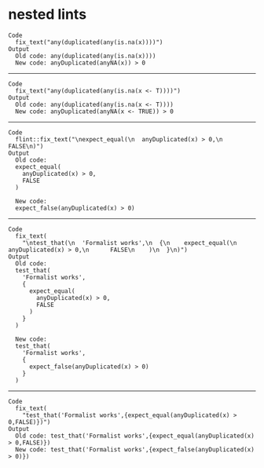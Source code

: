 # nested lints

    Code
      fix_text("any(duplicated(any(is.na(x))))")
    Output
      Old code: any(duplicated(any(is.na(x)))) 
      New code: anyDuplicated(anyNA(x)) > 0 

---

    Code
      fix_text("any(duplicated(any(is.na(x <- T))))")
    Output
      Old code: any(duplicated(any(is.na(x <- T)))) 
      New code: anyDuplicated(anyNA(x <- TRUE)) > 0 

---

    Code
      flint::fix_text("\nexpect_equal(\n  anyDuplicated(x) > 0,\n  FALSE\n)")
    Output
      Old code:
      expect_equal(
        anyDuplicated(x) > 0,
        FALSE
      )
      
      New code:
      expect_false(anyDuplicated(x) > 0)

---

    Code
      fix_text(
        "\ntest_that(\n  'Formalist works',\n  {\n    expect_equal(\n      anyDuplicated(x) > 0,\n      FALSE\n    )\n  }\n)")
    Output
      Old code:
      test_that(
        'Formalist works',
        {
          expect_equal(
            anyDuplicated(x) > 0,
            FALSE
          )
        }
      )
      
      New code:
      test_that(
        'Formalist works',
        {
          expect_false(anyDuplicated(x) > 0)
        }
      )

---

    Code
      fix_text(
        "test_that('Formalist works',{expect_equal(anyDuplicated(x) > 0,FALSE)})")
    Output
      Old code: test_that('Formalist works',{expect_equal(anyDuplicated(x) > 0,FALSE)}) 
      New code: test_that('Formalist works',{expect_false(anyDuplicated(x) > 0)}) 

